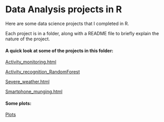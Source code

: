 Data Analysis projects in R
===
Here are some data science projects that I completed in R.

Each project is in a folder, along with a README file to briefly explain the nature of the project. 

#### A quick look at some of the projects in this folder:

<a href="http://htmlpreview.github.io/?https://github.com/Prim8/Data_Analysis_R/blob/master/Activity_monitoring/Activity_monitoring.html" target="_blank">Activity_monitoring.html</a>

<a href="http://htmlpreview.github.io/?https://github.com/Prim8/Data_Analysis_R/blob/master/Activity_recognition_RandomForest/Weight_lifting.html" target="_blank">Activity_recognition_RandomForest</a>

<a href="http://htmlpreview.github.io/?https://github.com/Prim8/Data_Analysis_R/blob/master/Severe_weather/SevereWeather.html" target="_blank">Severe_weather.html</a>

<a href="http://htmlpreview.github.io/?https://github.com/Prim8/Data_Analysis_R/blob/master/Smartphone_study/Smartphone_munging.html" target="_blank">Smartphone_munging.html</a>

#### Some plots:
<a href="https://github.com/Prim8/Data_Analysis_R/tree/master/Fun_plots/Electric_power" target="_blank">Plots</a>


